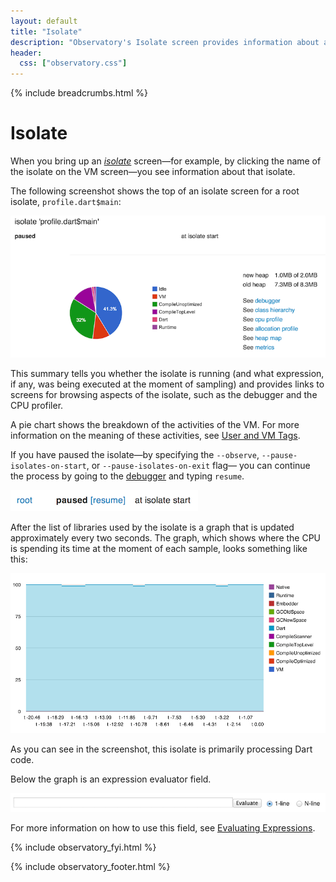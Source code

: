 ```yaml
---
layout: default
title: "Isolate"
description: "Observatory's Isolate screen provides information about an isolate running in your Dart application."
header:
  css: ["observatory.css"]
---
```


{% include breadcrumbs.html %}

# Isolate

When you bring up an [_isolate_](glossary.html#isolates)
screen&mdash;for example, by clicking the name
of the isolate on the VM screen&mdash;you see
information about that isolate. 

The following screenshot shows the top of an isolate screen for a
root isolate, `profile.dart$main`:

<img src="images/VM-IsolateList.png" alt="List of isolates on the VM screen">


This summary tells you whether the isolate is running (and what expression,
if any, was being executed at the moment of sampling)  and provides 
links to screens for browsing aspects of the isolate,
such as the debugger and the CPU profiler.

A pie chart shows the breakdown of the activities of the
VM. For more information on the meaning of these activities,
see [User and VM Tags](tags.html).

If you have paused the isolate&mdash;by specifying the `--observe`,
`--pause-isolates-on-start`, or `--pause-isolates-on-exit` flag&mdash;
you can continue the process by going to the
[debugger](debugger.html) and typing `resume`.

<img src="images/ResumeIsolateButton.png" alt="The link for resuming the isolate">

After the list of libraries used by the isolate is a graph that
is updated approximately every two seconds. The graph, which shows
where the CPU is spending its time at the moment of each sample,
looks something like this:

<img src="images/IsolateStats.png" alt="A sample root isolate screen showing the stats">

As you can see in the screenshot, this isolate is primarily processing
Dart code.

Below the graph is an expression evaluator field.

<img src="images/IsolateEval.png" alt="The Evaluate text field for an isolate">

For more information on how to use this field,
see [Evaluating Expressions](evaluate.html).

{% include observatory_fyi.html %}

{% include observatory_footer.html %}
